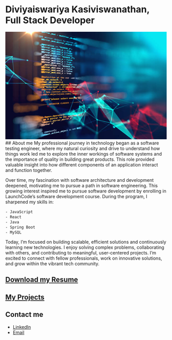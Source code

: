<link rel="stylesheet" href="assets/css/style.css">
<h1 class="title">Diviyaiswariya Kasiviswanathan, Full Stack Developer</h1>
<img src="images/portfolio.jpg" alt="My Portfolio Photo" class="portfolio-pic">
## About me
My professional journey in technology began as a software testing engineer, where my natural curiosity and drive to understand how things work led me to explore the inner workings of software systems and the importance of quality in building great products. This role provided valuable insight into how different components of an application interact and function together.

Over time, my fascination with software architecture and development deepened, motivating me to pursue a path in software engineering. This growing interest inspired me to pursue software development by enrolling in LaunchCode’s software development course. During the program, I sharpened my skills in:

    - JavaScript
    - React
    - Java
    - Spring Boot
    - MySQL

Today, I’m focused on building scalable, efficient solutions and continuously learning new technologies. I enjoy solving complex problems, collaborating with others, and contributing to meaningful, user-centered projects. I’m excited to connect with fellow professionals, work on innovative solutions, and grow within the vibrant tech community.


## [Download my Resume](assets/LaunchCodeResume-2025.pdf)

## [My Projects](/projects.md)

## Contact me

- [LinkedIn](https://www.linkedin.com/in/diviyaiswariyak)
- [Email](mailto:eraiswaryabe@gmail.com)















